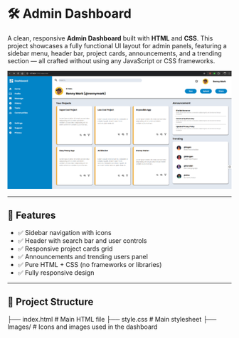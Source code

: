# 🛠️ Admin Dashboard

A clean, responsive **Admin Dashboard** built with **HTML** and **CSS**. This project showcases a fully functional UI layout for admin panels, featuring a sidebar menu, header bar, project cards, announcements, and a trending section — all crafted without using any JavaScript or CSS frameworks.

![Screenshot](Images/screenshot.png) <!-- Replace with your actual screenshot path -->

---

## 🚀 Features

- ✅ Sidebar navigation with icons
- ✅ Header with search bar and user controls
- ✅ Responsive project cards grid
- ✅ Announcements and trending users panel
- ✅ Pure HTML + CSS (no frameworks or libraries)
- ✅ Fully responsive design

---

## 📁 Project Structure

├── index.html           # Main HTML file
├── style.css            # Main stylesheet
├── Images/              # Icons and images used in the dashboard
